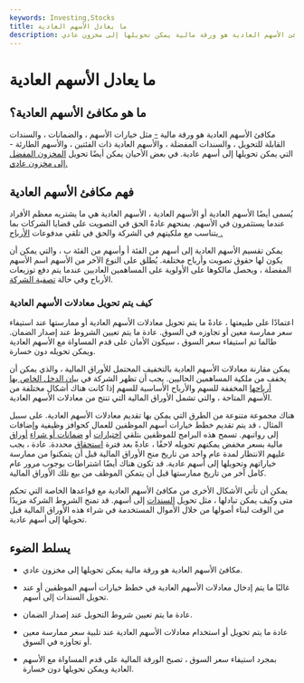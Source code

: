```yaml
---
keywords: Investing,Stocks
title: ما يعادل الأسهم العادية
description: مكافئ الأسهم العادية هو ورقة مالية يمكن تحويلها إلى مخزون عادي.
---
```


# ما يعادل الأسهم العادية
## ما هو مكافئ الأسهم العادية؟

مكافئ الأسهم العادية هو ورقة مالية [-](/security) مثل خيارات الأسهم ، والضمانات ، والسندات القابلة للتحويل ، والسندات المفضلة ، والأسهم العادية ذات الفئتين ، والأسهم الطارئة - التي يمكن تحويلها إلى أسهم عادية. في بعض الأحيان يمكن أيضًا تحويل [المخزون المفضل إلى مخزون عادي.](/preferredstock)

## فهم مكافئ الأسهم العادية

يُسمى أيضًا الأسهم العادية أو الأسهم العادية ، الأسهم العادية هي ما يشتريه معظم الأفراد عندما يستثمرون في الأسهم. يمنحهم عادةً الحق في التصويت على قضايا الشركات بما يتناسب مع ملكيتهم في الشركة والحق في تلقي مدفوعات [الأرباح .](/dividend)

يمكن تقسيم الأسهم العادية إلى أسهم من الفئة أ وأسهم من الفئة ب ، والتي يمكن أن يكون لها حقوق تصويت وأرباح مختلفة. يُطلق على النوع الآخر من الأسهم اسم الأسهم المفضلة ، ويحصل مالكوها على الأولوية على المساهمين العاديين عندما يتم دفع توزيعات الأرباح وفي حالة [تصفية الشركة](/liquidate).

### كيف يتم تحويل معادلات الأسهم العادية

اعتمادًا على طبيعتها ، عادةً ما يتم تحويل معادلات الأسهم العادية أو ممارستها عند استيفاء سعر ممارسة معين أو تجاوزه في السوق. عادة ما يتم تعيين الشروط عند إصدار الضمان. طالما تم استيفاء سعر السوق ، سيكون الأمان على قدم المساواة مع الأسهم العادية ويمكن تحويله دون خسارة.

يمكن مقارنة معادلات الأسهم العادية بالتخفيف المحتمل للأوراق المالية ، والذي يمكن أن يخفف من ملكية المساهمين الحاليين. يجب أن تظهر الشركة في [بيان الدخل الخاص بها](/incomestatement) [أرباحها](/eps) المخففة للسهم والأرباح الأساسية للسهم إذا كانت هناك أشكال مختلفة من الأسهم المتاحة ، والتي تشمل الأوراق المالية التي تنتج من معادلات الأسهم العادية.

هناك مجموعة متنوعة من الطرق التي يمكن بها تقديم معادلات الأسهم العادية. على سبيل المثال ، قد يتم تقديم خطط خيارات أسهم الموظفين للعمال كحوافز وظيفية وإضافات إلى رواتبهم. تسمح هذه البرامج للموظفين بتلقي [اختيارات](/option) أو [ضمانات أو شراء](/option) [أوراق](/warrant) مالية بسعر مخفض يمكنهم تحويله لاحقًا ، عادةً بعد فترة [استحقاق](/vesting) محددة. عادة ، يجب عليهم الانتظار لمدة عام واحد من تاريخ منح الأوراق المالية قبل أن يتمكنوا من ممارسة خياراتهم وتحويلها إلى أسهم عادية. قد تكون هناك أيضًا اشتراطات بوجوب مرور عام كامل آخر من تاريخ ممارستها قبل أن يتمكن الموظف من بيع تلك الأوراق المالية.

يمكن أن تأتي الأشكال الأخرى من مكافئ الأسهم العادية مع قواعدها الخاصة التي تحكم متى وكيف يمكن تبادلها ، مثل تحويل [السندات](/bond) إلى أسهم. قد تمنح الشروط الشركة مزيدًا من الوقت لبناء أصولها من خلال الأموال المستخدمة في شراء هذه الأوراق المالية قبل تحويلها إلى أسهم عادية.

## يسلط الضوء

- مكافئ الأسهم العادية هو ورقة مالية يمكن تحويلها إلى مخزون عادي.

- غالبًا ما يتم إدخال معادلات الأسهم العادية في خطط خيارات أسهم الموظفين أو عند تحويل السندات إلى أسهم.

- عادة ما يتم تعيين شروط التحويل عند إصدار الضمان.

- عادة ما يتم تحويل أو استخدام معادلات الأسهم العادية عند تلبية سعر ممارسة معين أو تجاوزه في السوق.

- بمجرد استيفاء سعر السوق ، تصبح الورقة المالية على قدم المساواة مع الأسهم العادية ويمكن تحويلها دون خسارة.

